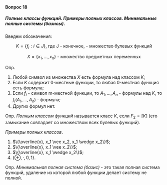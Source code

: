 #### Вопрос 18

##### Полные классы функций. Примеры полных классов. Минимальные полные системы (базисы).

Введем обозначения:

$$
K = \{f_i:i \in J\} \text{, где J - конечное, - множество булевых функций}
$$

$$
X = \{x_1, \dots, x_n\} \text{ - множество предметных переменных}
$$

Опр.

1. Любой символ из множества $X$ есть формула над классом $K$;
2. Если $K$ содержит 0-местные функции, то любая 0-местная функция есть формула;
3. Если $f_i$ - символ m-местной функции, то $A_1, \dots, A_n$ - формулы над $K$, то $f_i(A_1, \dots, A_n)$ - формула;
4. Других формул нет.

Опр. *Полным классом функций* называется класс $K$, если $F_2=[K]$ (его замыкание совпадает со множеством всех булевых функций).

*Примеры полных классов*.

1. $\{\overline{x}, x_1 \vee x_2, x_1 \wedge x_2\}$;
2. $\{\overline{x}, x_1 \vee x_2\}$;
3. $\{\overline{x}, x_1 \wedge x_2\}$;
4. $\{\oplus, \cdot, 0,1\}$.

Опр. *Минимальная полная система (базис)* - это такая полная система функций, удаление из которой любой функции делает систему не полной.